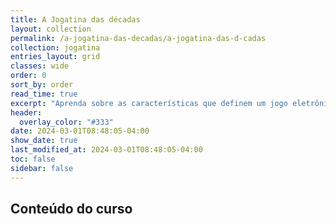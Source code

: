 ```yaml
---
title: A Jogatina das décadas
layout: collection
permalink: /a-jogatina-das-decadas/a-jogatina-das-d-cadas
collection: jogatina
entries_layout: grid
classes: wide
order: 0
sort_by: order
read_time: true
excerpt: "Aprenda sobre as características que definem um jogo eletrônico."
header:
  overlay_color: "#333"
date: 2024-03-01T08:48:05-04:00
show_date: true
last_modified_at: 2024-03-01T08:48:05-04:00
toc: false
sidebar: false
---
```


## Conteúdo do curso
